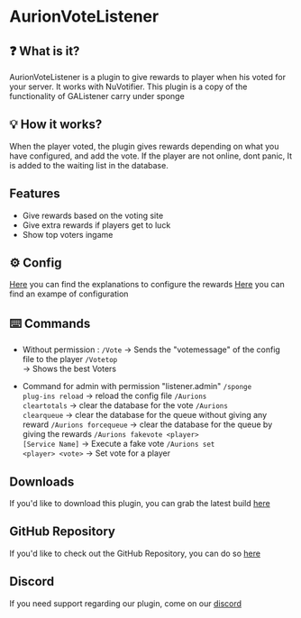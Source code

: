 # AurionVoteListener

## ❓ What is it?

AurionVoteListener is a plugin to give rewards to player when his voted for your server. It works with NuVotifier. This plugin is a copy of the functionality of GAListener carry under sponge


## 💡 How it works?

When the player voted, the plugin gives rewards depending on what you have configured, and add the vote. If the player are not online, dont panic, It is added to the waiting list in the database.

## Features

* Give rewards based on the voting site
* Give extra rewards if players get to luck
* Show top voters ingame

## ⚙️ Config

[Here](https://github.com/Mineaurion/AurionVoteListener/blob/master/configuration.md) you can find the explanations to configure the rewards
[Here](https://github.com/Mineaurion/AurionVoteListener/blob/master/example) you can find an exampe of configuration

## ⌨️ Commands

* Without permission :
<code>/Vote</code> -> Sends the "votemessage" of the config file to the player
<code>/Votetop </code>-> Shows the best Voters

* Command for admin with permission "listener.admin"
<code>/sponge plug-ins reload</code> -> reload the config file
<code>/Aurions cleartotals</code> -> clear the database for the vote
<code>/Aurions clearqueue</code> ->  clear the database for the queue without giving any reward
<code>/Aurions forcequeue</code> -> clear the database for the queue by giving the rewards
<code>/Aurions fakevote &lt;player&gt; [Service Name]</code> -> Execute a fake vote
<code>/Aurions set &lt;player&gt; &lt;vote&gt;</code> -> Set vote for a player

## Downloads
If you'd like to download this plugin, you can grab the latest build [here](https://github.com/Mineaurion/AurionVoteListener/releases)

## GitHub Repository
If you'd like to check out the GitHub Repository, you can do so [here](https://github.com/Mineaurion/AurionVoteListener)

## Discord

If you need support regarding our plugin, come on our [discord](https://discord.gg/Zn4ZbP9)
